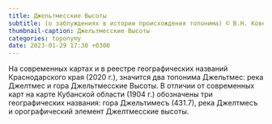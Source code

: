 ```yaml
---
title: Джельтмесские Высоты
subtitle: (о заблуждениях в истории происхождения топонима) © В.Н. Ковешников
thumbnail-caption: Джельтмесские Высоты
categories: toponymy
date: 2023-01-29 17:30 +0300
---
```

На современных картах и в реестре географических названий Краснодарского края (2020 г.), значится два топонима Джельтмес: река Джелтмес и гора Джельтмесские Высоты. В отличии от современных карт на карте Кубанской области (1904 г.) обозначены три географических названия: гора Джельтимесъ (431.7), река Джелтмесъ и орографический элемент Джелтмесские высоты.